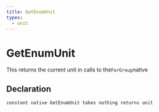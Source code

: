 ```yaml
---
title: GetEnumUnit
types:
  - unit
---
```


# GetEnumUnit
This returns the current unit in calls to the`ForGroup`native

## Declaration

```jass
constant native GetEnumUnit takes nothing returns unit
```

